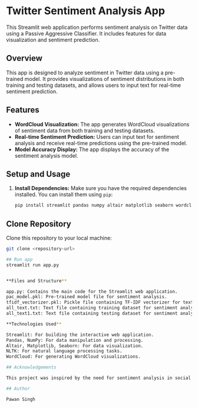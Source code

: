 # Twitter Sentiment Analysis App

This Streamlit web application performs sentiment analysis on Twitter data using a Passive Aggressive Classifier. It includes features for data visualization and sentiment prediction.

## Overview

This app is designed to analyze sentiment in Twitter data using a pre-trained model. It provides visualizations of sentiment distributions in both training and testing datasets, and allows users to input text for real-time sentiment prediction.

## Features

- **WordCloud Visualization:** The app generates WordCloud visualizations of sentiment data from both training and testing datasets.
- **Real-time Sentiment Prediction:** Users can input text for sentiment analysis and receive real-time predictions using the pre-trained model.
- **Model Accuracy Display:** The app displays the accuracy of the sentiment analysis model.

## Setup and Usage

1. **Install Dependencies:** Make sure you have the required dependencies installed. You can install them using `pip`:

   ```bash
   pip install streamlit pandas numpy altair matplotlib seaborn wordcloud nltk
   
## Clone Repository

Clone this repository to your local machine:

```bash
git clone <repository-url>

## Run app 
streamlit run app.py


**Files and Structure**

app.py: Contains the main code for the Streamlit web application.
pac_model.pkl: Pre-trained model file for sentiment analysis.
tfidf_vectorizer.pkl: Pickle file containing TF-IDF vectorizer for text preprocessing.
all_text.txt: Text file containing training dataset for sentiment analysis.
all_text1.txt: Text file containing testing dataset for sentiment analysis.

**Technologies Used**

Streamlit: For building the interactive web application.
Pandas, NumPy: For data manipulation and processing.
Altair, Matplotlib, Seaborn: For data visualization.
NLTK: For natural language processing tasks.
WordCloud: For generating WordCloud visualizations.

## Acknowledgements

This project was inspired by the need for sentiment analysis in social media data. The sentiment analysis model was trained using a Passive Aggressive Classifier and TF-IDF vectorizer.

## Author

Pawan Singh

